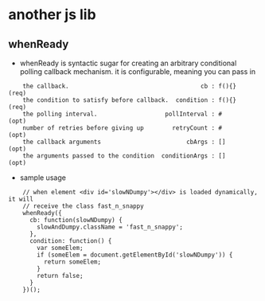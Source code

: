 another js lib
==============

whenReady
---------

* whenReady is syntactic sugar for creating an arbitrary conditional polling 
  callback mechanism. it is configurable, meaning you can pass in

```
    the callback.                                     cb : f(){}  (req)
    the condition to satisfy before callback.  condition : f(){}  (req)
    the polling interval.                   pollInterval : #      (opt)       
    number of retries before giving up        retryCount : #      (opt)
    the callback arguments                        cbArgs : []     (opt)
    the arguments passed to the condition  conditionArgs : []     (opt)
```

* sample usage

```
    // when element <div id='slowNDumpy'></div> is loaded dynamically, it will
    // receive the class fast_n_snappy 
    whenReady({
      cb: function(slowNDumpy) {
        slowAndDumpy.className = 'fast_n_snappy';
      },
      condition: function() {
        var someElem;
        if (someElem = document.getElementById('slowNDumpy')) {
          return someElem;
        }
        return false;
      }
    })();
```
